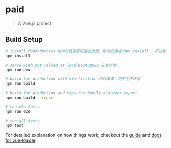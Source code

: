 # paid

> A Vue.js project

## Build Setup

``` bash
# install dependencies npm加载速度可能会很慢，可以切换成cnpm install ，不过需要先安装淘宝镜像，安装方法见百度。
npm install

# serve with hot reload at localhost:8080 开发环境
npm run dev

# build for production with minification 项目编译，用于生产环境
npm run build

# build for production and view the bundle analyzer report
npm run build --report

# run e2e tests
npm run e2e

# run all tests
npm test
```

For detailed explanation on how things work, checkout the [guide](http://vuejs-templates.github.io/webpack/) and [docs for vue-loader](http://vuejs.github.io/vue-loader).
